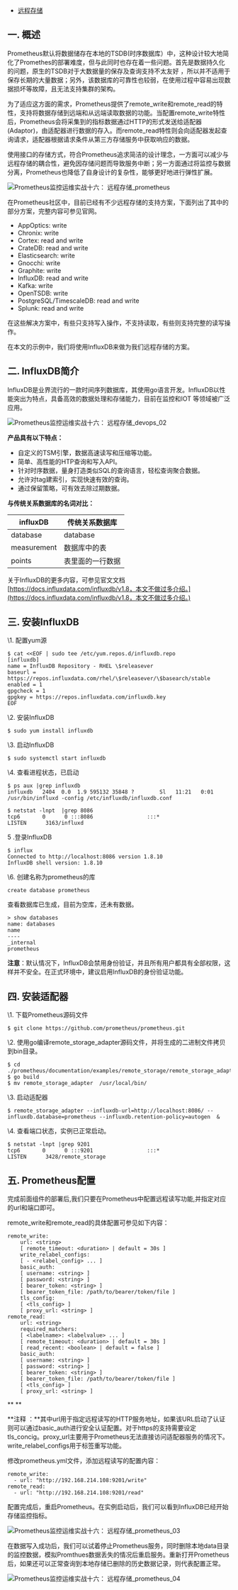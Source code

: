 - [远程存储](https://blog.51cto.com/u_14065119/4594232)

## 一. 概述

Prometheus默认将数据储存在本地的TSDB(时序数据库）中，这种设计较大地简化了Promethes的部署难度，但与此同时也存在着一些问题。首先是数据持久化的问题，原生的TSDB对于大数据量的保存及查询支持不太友好 ，所以并不适用于保存长期的大量数据；另外，该数据库的可靠性也较弱，在使用过程中容易出现数据损坏等故障，且无法支持集群的架构。



为了适应这方面的需求，Prometheus提供了remote_write和remote_read的特性，支持将数据存储到远端和从远端读取数据的功能。当配置remote_write特性后，Prometheus会将采集到的指标数据通过HTTP的形式发送给适配器(Adaptor)，由适配器进行数据的存入。而remote_read特性则会向适配器发起查询请求，适配器根据请求条件从第三方存储服务中获取响应的数据。



使用接口的存储方式，符合Prometheus追求简洁的设计理念，一方面可以减少与远程存储的耦合性，避免因存储问题而导致服务中断；另一方面通过将监控与数据分离，Prometheus也降低了自身设计的复杂性，能够更好地进行弹性扩展。

![Prometheus监控运维实战十六： 远程存储_prometheus](https://s7.51cto.com/images/202111/321de77425adaed65fd443017eba6a0160692d.png?x-oss-process=image/watermark,size_14,text_QDUxQ1RP5Y2a5a6i,color_FFFFFF,t_100,g_se,x_10,y_10,shadow_20,type_ZmFuZ3poZW5naGVpdGk=)

在Prometheus社区中，目前已经有不少远程存储的支持方案，下面列出了其中的部分方案，完整内容可参见官网。

- AppOptics: write
- Chronix: write
- Cortex: read and write
- CrateDB: read and write
- Elasticsearch: write
- Gnocchi: write
- Graphite: write
- InfluxDB: read and write
- Kafka: write
- OpenTSDB: write
- PostgreSQL/TimescaleDB: read and write
- Splunk: read and write



在这些解决方案中，有些只支持写入操作，不支持读取，有些则支持完整的读写操作。

在本文的示例中，我们将使用InfluxDB来做为我们远程存储的方案。



## 二. InfluxDB简介

InfluxDB是业界流行的一款时间序列数据库，其使用go语言开发。InfluxDB以性能突出为特点，具备高效的数据处理和存储能力，目前在监控和IOT 等领域被广泛应用。

![Prometheus监控运维实战十六： 远程存储_devops_02](https://s9.51cto.com/images/202111/5386a67817ee3fa01fb056761db5373297d99d.png?x-oss-process=image/watermark,size_14,text_QDUxQ1RP5Y2a5a6i,color_FFFFFF,t_100,g_se,x_10,y_10,shadow_20,type_ZmFuZ3poZW5naGVpdGk=)

**产品具有以下特点：**

- 自定义的TSM引擎，数据高速读写和压缩等功能。
- 简单、高性能的HTP查询和写入API。
- 针对时序数据，量身打造类似SQL的查询语言，轻松查询聚合数据。
- 允许对tag建索引，实现快速有效的查询。
- 通过保留策略，可有效去除过期数据。



**与传统关系数据库的名词对比：**

| influxDB    | 传统关系数据库   |
| ----------- | ---------------- |
| database    | database         |
| measurement | 数据库中的表     |
| points      | 表里面的一行数据 |



关于InfluxDB的更多内容，可参见官文文档 [https://docs.influxdata.com/influxdb/v1.8，本文不做过多介绍。](https://docs.influxdata.com/influxdb/v1.8，本文不做过多介绍。)



## **三. 安装InfluxDB**

\1. 配置yum源

```
$ cat <<EOF | sudo tee /etc/yum.repos.d/influxdb.repo
[influxdb]
name = InfluxDB Repository - RHEL \$releasever
baseurl = https://repos.influxdata.com/rhel/\$releasever/\$basearch/stable
enabled = 1
gpgcheck = 1
gpgkey = https://repos.influxdata.com/influxdb.key
EOF
```



\2. 安装InfluxDB

```
$ sudo yum install influxdb
```



\3. 启动InfluxDB

```
$ sudo systemctl start influxdb
```



\4. 查看进程状态，已启动

```
$ ps aux |grep influxdb
influxdb   2404  0.0  1.9 595132 35848 ?        Sl   11:21   0:01 /usr/bin/influxd -config /etc/influxdb/influxdb.conf

$ netstat -lnpt  |grep 8086
tcp6       0      0 :::8086                 :::*                    LISTEN      3163/influxd
```



5 .登录InfluxDB

```
$ influx
Connected to http://localhost:8086 version 1.8.10
InfluxDB shell version: 1.8.10
```



\6. 创建名称为prometheus的库 

```
create database prometheus
```



查看数据库已生成，目前为空库，还未有数据。

```
> show databases
name: databases
name
----
_internal
prometheus
```



**注意**：默认情况下，InfluxDB会禁用身份验证，并且所有用户都具有全部权限，这样并不安全。在正式环境中，建议启用InfluxDB的身份验证功能。





## 四. 安装适配器

\1. 下载Prometheus源码文件 

```
$ git clone https://github.com/prometheus/prometheus.git
```



\2. 使用go编译remote_storage_adapter源码文件，并将生成的二进制文件拷贝到bin目录。

```
$ cd ./prometheus/documentation/examples/remote_storage/remote_storage_adapter
$ go build
$ mv remote_storage_adapter  /usr/local/bin/
```



\3. 启动适配器

```
$ remote_storage_adapter --influxdb-url=http://localhost:8086/ --influxdb.database=prometheus --influxdb.retention-policy=autogen  &
```



\4. 查看端口状态，实例已正常启动。

```
$ netstat -lnpt |grep 9201
tcp6       0      0 :::9201                 :::*                    LISTEN      3428/remote_storage
```





## 五. Prometheus配置

完成前面组件的部署后,我们只要在Prometheus中配置远程读写功能,并指定对应的url和端口即可。



remote_write和remote_read的具体配置可参见如下内容：

```
remote_write:
    url: <string>
    [ remote_timeout: <duration> | default = 30s ]
    write_relabel_configs:
    [ - <relabel_config> ... ]
    basic_auth:
    [ username: <string> ]
    [ password: <string> ]
    [ bearer_token: <string> ]
    [ bearer_token_file: /path/to/bearer/token/file ]
    tls_config:
    [ <tls_config> ]
    [ proxy_url: <string> ]
remote_read:
    url: <string>
    required_matchers:
    [ <labelname>: <labelvalue> ... ]
    [ remote_timeout: <duration> | default = 30s ]
    [ read_recent: <boolean> | default = false ]
    basic_auth:
    [ username: <string> ]
    [ password: <string> ]
    [ bearer_token: <string> ]
    [ bearer_token_file: /path/to/bearer/token/file ]
    [ <tls_config> ]
    [ proxy_url: <string> ]
```

**
**

**注释 ：**其中url用于指定远程读写的HTTP服务地址，如果该URL启动了认证则可以通过basic_auth进行安全认证配置。对于https的支持需要设定tls_concig。proxy_url主要用于Prometheus无法直接访问适配器服务的情况下。write_relabel_configs用于标签重写功能。



修改prometheus.yml文件，添加远程读写的配置内容：

```
remote_write:
  - url: "http://192.168.214.108:9201/write"
remote_read:
  - url: "http://192.168.214.108:9201/read"
```



配置完成后，重启Prometheus。在实例启动后，我们可以看到InfluxDB已经开始存储监控指标。

![Prometheus监控运维实战十六： 远程存储_prometheus_03](https://s7.51cto.com/images/202111/056e6cd7540cfb22ae8289ec9c7a86d4f8b4dd.png?x-oss-process=image/watermark,size_14,text_QDUxQ1RP5Y2a5a6i,color_FFFFFF,t_100,g_se,x_10,y_10,shadow_20,type_ZmFuZ3poZW5naGVpdGk=)



在数据写入成功后，我们可以试着停止Prometheus服务，同时删除本地data目录的监控数据，模拟Promthues数据丢失的情况后重启服务。重新打开Prometheus后，如果还可以正常查询到本地存储已删除的历史数据记录，则代表配置正常。

![Prometheus监控运维实战十六： 远程存储_prometheus_04](https://s9.51cto.com/images/202111/f1352e700a05e4d9bf5141dcfc3d507c8e8b84.png?x-oss-process=image/watermark,size_14,text_QDUxQ1RP5Y2a5a6i,color_FFFFFF,t_100,g_se,x_10,y_10,shadow_20,type_ZmFuZ3poZW5naGVpdGk=)